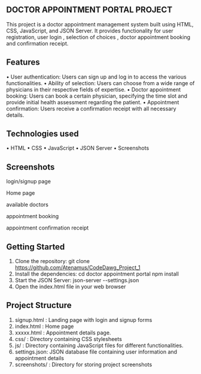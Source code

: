 ## DOCTOR APPOINTMENT PORTAL PROJECT

This project is a doctor appointment management system built using HTML, CSS, JavaScript, and JSON Server. It provides functionality for user registration, user login , selection of choices , doctor appointment booking and confirmation receipt.

## Features
• User authentication: Users can sign up and log in to access the various   functionalities.
• Ability of selection: Users can choose from a wide range of physicians in their respective fields of expertise.
• Doctor appointment booking: Users can book a certain physician, specifying the time slot and provide initial health assessment regarding the patient.
• Appointment confirmation: Users receive a confirmation receipt with   all necessary details.

## Technologies used 
• HTML
• CSS
• JavaScript
• JSON Server
• Screenshots 



 ## Screenshots

login/signup page



Home page
 
available doctors 

appointment booking 

appointment confirmation receipt

## Getting Started
1. Clone the repository:
git clone https://github.com/Atenamus/CodeDawg_Project_1
2. Install the dependencies:
cd doctor appointment portal
npm install 
3. Start the JSON Server:
 json-server --settings.json
4. Open the index.html file in your web browser
## Project Structure
1. signup.html : Landing page with login and signup forms
2. index.html : Home page 
3. xxxxx.html : Appointment details page.
4. css/ : Directory containing CSS stylesheets
5. js/ : Directory containing JavaScript files for different functionalities.
6. settings.json: JSON database file containing user information  and appointment details
7. screenshots/ : Directory for storing project screenshots

